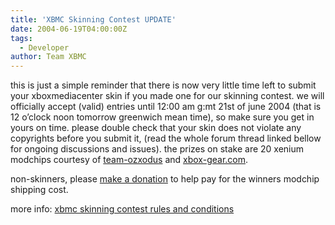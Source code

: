 ```yaml
---
title: 'XBMC Skinning Contest UPDATE'
date: 2004-06-19T04:00:00Z
tags:
  - Developer
author: Team XBMC
---
```

this is just a simple reminder that there is now very little time left to submit your xboxmediacenter skin if you made one for our skinning contest. we will officially accept (valid) entries until 12:00 am g:mt 21st of june 2004 (that is 12 o’clock noon tomorrow greenwich mean time), so make sure you get in yours on time. please double check that your skin does not violate any copyrights before you submit it, (read the whole forum thread linked bellow for ongoing discussions and issues). the prizes on stake are 20 xenium modchips courtesy of [team-ozxodus](http://www.ozxodus.com) and [xbox-gear.com](https://www.xbox.com/).

 non-skinners, please [make a donation](https://www.paypal.com/xclick/business=erwin_beckers@hotmail.com&no_shipping=1&item_name=xbmc+skin+contest+donation) to help pay for the winners modchip shipping cost.

 more info: [xbmc skinning contest rules and conditions](http://www.xboxmediaplayer.de/cgi-bin/forums/ikonboard.pl?act=st;f=1;t=3115)

 